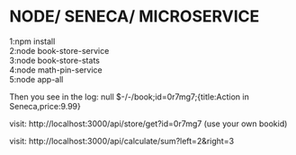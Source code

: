 # NODE/ SENECA/ MICROSERVICE

1:npm install  
2:node book-store-service  
3:node book-store-stats  
4:node math-pin-service  
5:node app-all  

Then you see in the log: null $-/-/book;id=0r7mg7;{title:Action in Seneca,price:9.99}

visit:  http://localhost:3000/api/store/get?id=0r7mg7 (use your own bookid)

visit:  http://localhost:3000/api/calculate/sum?left=2&right=3

